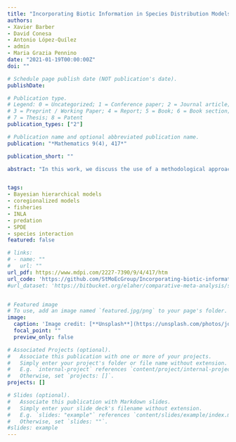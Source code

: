 ```yaml
---
title: "Incorporating Biotic Information in Species Distribution Models: A Coregionalized Approach"
authors:
- Xavier Barber
- David Conesa
- Antonio López-Quílez
- admin
- Maria Grazia Pennino
date: "2021-01-19T00:00:00Z"
doi: ""

# Schedule page publish date (NOT publication's date).
publishDate: 

# Publication type.
# Legend: 0 = Uncategorized; 1 = Conference paper; 2 = Journal article;
# 3 = Preprint / Working Paper; 4 = Report; 5 = Book; 6 = Book section;
# 7 = Thesis; 8 = Patent
publication_types: ["2"]

# Publication name and optional abbreviated publication name.
publication: "*Mathematics 9(4), 417*"

publication_short: ""

abstract: "In this work, we discuss the use of a methodological approach for modelling spatial relationships among species by means of a Bayesian spatial coregionalized model. Inference and prediction is performed using the integrated nested Laplace approximation methodology to reduce the computational burden. We illustrate the performance of the coregionalized model in species interaction scenarios using both simulated and real data. The simulation demonstrates the better predictive performance of the coregionalized model with respect to the univariate models. The case study focus on the spatial distribution of a prey species, the European anchovy (Engraulis encrasicolus), and one of its predator species, the European hake (Merluccius merluccius), in the Mediterranean sea. The results indicate that European hake and anchovy are positively associated, resulting in improved model predictions using the coregionalized model."


tags:
- Bayesian hierarchical models
- coregionalized models
- fisheries
- INLA
- predation
- SPDE
- species interaction
featured: false

# links:
# - name: ""
#   url: ""
url_pdf: https://www.mdpi.com/2227-7390/9/4/417/htm
url_code: 'https://github.com/StMoEcGroup/Incorporating-biotic-information-in-SDMs-a-coregionalised-approach'
#url_dataset: 'https://bitbucket.org/elaher/comparative-meta-analysis/src/master/'


# Featured image
# To use, add an image named `featured.jpg/png` to your page's folder. 
image:
  caption: 'Image credit: [**Unsplash**](https://unsplash.com/photos/jdD8gXaTZsc)'
  focal_point: ""
  preview_only: false

# Associated Projects (optional).
#   Associate this publication with one or more of your projects.
#   Simply enter your project's folder or file name without extension.
#   E.g. `internal-project` references `content/project/internal-project/index.md`.
#   Otherwise, set `projects: []`.
projects: []

# Slides (optional).
#   Associate this publication with Markdown slides.
#   Simply enter your slide deck's filename without extension.
#   E.g. `slides: "example"` references `content/slides/example/index.md`.
#   Otherwise, set `slides: ""`.
#slides: example
---
```



